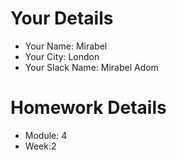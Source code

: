 <!--

You must title your PR like this:

COHORT_NAME | FIRST_NAME LAST_NAME | REPO_NAME | WEEK

For example,

ITP-OCT-24 | Carol Owen | GitHomeworkFixErrors | Week1

Complete the task list below this message.
If your PR is rejected, check the task list.

-->

# Your Details

- Your Name: Mirabel 
- Your City: London
- Your Slack Name: Mirabel Adom

# Homework Details

- Module: 4
- Week:2

